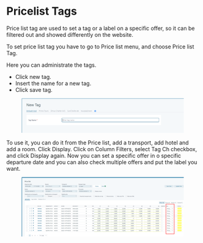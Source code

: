 # Pricelist Tags

Price list tag are used to set a tag or a label on a specific offer, so it can be filtered out and showed differently on the website.&#x20;

To set price list tag you have to go to Price list menu, and choose Price list Tag.&#x20;

Here you can administrate the tags.&#x20;

* Click new tag.&#x20;
* Insert the name for a new tag.&#x20;
* Click save tag.&#x20;

<figure><img src=".gitbook/assets/image (20).png" alt=""><figcaption></figcaption></figure>

To use it, you can do it from the Price list, add a transport, add hotel and add a room. Click Display. Click on Column Filters, select Tag Ch checkbox, and click Display again. Now you can set a specific offer in o specific departure date and you can also check multiple offers and put the label you want.&#x20;

<figure><img src=".gitbook/assets/image (1) (1).png" alt=""><figcaption></figcaption></figure>
